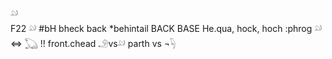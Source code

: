 𓄖  
F22 𓄖 #bH bheck back *behintail BACK BASE He.qua, hock, hoch :phrog 𓄖 ⇔ 𓆏 !! front.chead 𓄂vs𓄖 parth vs ¬𓆐  